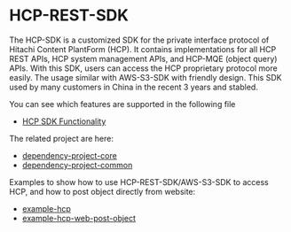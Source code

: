 # HCP-REST-SDK
The HCP-SDK is a customized SDK for the private interface protocol of Hitachi Content PlantForm (HCP). It contains implementations for all HCP REST APIs, HCP system management APIs, and HCP-MQE (object query) APIs. With this SDK, users can access the HCP proprietary protocol more easily.
The usage similar with AWS-S3-SDK with friendly design. This SDK used by many customers in China in the recent 3 years and stabled.

You can see which features are supported in the following file
+ [HCP SDK Functionality](https://github.com/pineconehouse/hitachivantara-java-sdk-hcp/blob/main/HCP%20SDK%20Functionality.pdf) 

The related project are here:
+ [dependency-project-core](https://github.com/pineconehouse/hitachivantara-java-sdk-core)
+ [dependency-project-common](https://github.com/pineconehouse/amituofo-java-sdk-common)

Examples to show how to use HCP-REST-SDK/AWS-S3-SDK to access HCP, and how to post object directly from website:
+ [example-hcp](https://github.com/pineconehouse/hitachivantara-java-example-hcp)
+ [example-hcp-web-post-object](https://github.com/pineconehouse/hitachivantara-java-example-hcp-web)
